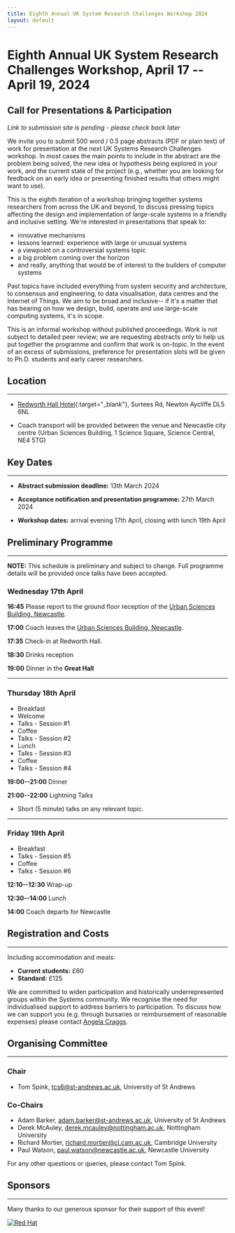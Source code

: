 ```yaml
---
title: Eighth Annual UK System Research Challenges Workshop 2024
layout: default
---
```


# Eighth Annual UK System Research Challenges Workshop, April 17 -- April 19, 2024

## Call for Presentations & Participation

*Link to submission site is pending - please check back later*

We invite you to submit 500 word / 0.5 page abstracts (PDF or plain text) of work for presentation at the next UK Systems Research Challenges workshop. In most cases the main points to include in the abstract are the problem being solved, the new idea or hypothesis being explored in your work, and the current state of the project (e.g., whether you are looking for feedback on an early idea or presenting finished results that others might want to use).

This is the eighth iteration of a workshop bringing together systems researchers from across the UK and beyond, to discuss pressing topics affecting the design and implementation of large-scale systems in a friendly and inclusive setting. We're interested in presentations that speak to:

- innovative mechanisms
- lessons learned: experience with large or unusual systems
- a viewpoint on a controversial systems topic
- a big problem coming over the horizon
- and really, anything that would be of interest to the builders of computer systems

Past topics have included everything from system security and architecture, to consensus and engineering, to data visualisation, data centres and the Internet of Things. We aim to be broad and inclusive-- if it's a matter that has bearing on how we design, build, operate and use large-scale computing systems, it's in scope.

This is an informal workshop without published proceedings. Work is not subject to detailed peer review; we are requesting abstracts only to help us put together the programme and confirm that work is on-topic. In the event of an excess of submissions, preference for presentation slots will be given to Ph.D. students and early career researchers.

## Location

--------

- [Redworth Hall Hotel](https://www.redworthhalldurham.co.uk/){:target="_blank"}, Surtees Rd, Newton Aycliffe DL5 6NL

- Coach transport will be provided between the venue and Newcastle city centre (Urban Sciences Building, 1 Science Square, Science Central, NE4 5TG)

## Key Dates

---------

- **Abstract submission deadline:** 13th March 2024

- **Acceptance notification and presentation programme:** 27th March 2024

- **Workshop dates:** arrival evening 17th April, closing with lunch 19th April

## Preliminary Programme
----

**NOTE:** This schedule is preliminary and subject to change.  Full programme details will be provided once talks have been accepted.

### Wednesday 17th April
**16:45** Please report to the ground floor reception of the [Urban Sciences Building, Newcastle](https://goo.gl/maps/4wEvgUFHr6L2).

**17:00** Coach leaves the [Urban Sciences Building, Newcastle](https://goo.gl/maps/4wEvgUFHr6L2).

**17:35** Check-in at Redworth Hall.

**18:30** Drinks reception

**19:00** Dinner in the **Great Hall**

----

### Thursday 18th April

* Breakfast
* Welcome
* Talks - Session #1
* Coffee
* Talks - Session #2
* Lunch
* Talks - Session #3
* Coffee
* Talks - Session #4

**19:00--21:00** Dinner

**21:00--22:00** Lightning Talks
* Short (5 minute) talks on any relevant topic.

----

### Friday 19th April

* Breakfast
* Talks - Session #5
* Coffee
* Talks - Session #6

**12:10--12:30** Wrap-up

**12:30--14:00** Lunch

**14:00** Coach departs for Newcastle

## Registration and Costs

-----

Including accommodation and meals:

- **Current students:** £60
- **Standard:** £125

We are committed to widen participation and historically underrepresented groups within the Systems community. We recognise the need for individualised support to address barriers to participation. To discuss how we can support you (e.g. through bursaries or reimbursement of reasonable expenses) please contact [Angela Craggs](mailto:angela.craggs@newcastle.ac.uk).


## Organising Committee

---------

### Chair

- Tom Spink, tcs6@st-andrews.ac.uk, University of St Andrews

### Co-Chairs

- Adam Barker, adam.barker@st-andrews.ac.uk, University of St Andrews
- Derek McAuley, derek.mcauley@nottingham.ac.uk, Nottingham University
- Richard Mortier, richard.mortier@cl.cam.ac.uk, Cambridge University
- Paul Watson, paul.watson@newcastle.ac.uk, Newcastle University

For any other questions or queries, please contact Tom Spink.

## Sponsors

---------

Many thanks to our generous sponsor for their support of this event!

[![Red Hat](/images/redhat-new.jpg)][redhat]

[redhat]: https://www.redhat.com/en
